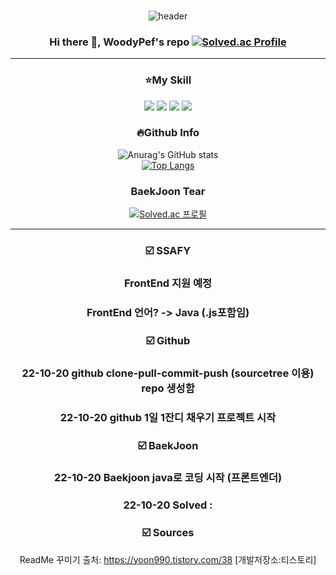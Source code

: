 ### 
<div align=center>
 
![header](https://capsule-render.vercel.app/api?type=rounded&color=FF9E0F&height=100&section=header&text=Woodypef.log&fontSize=50&fontColor=FFFFFF)

### Hi there 👋, WoodyPef's repo [![Solved.ac Profile](http://mazassumnida.wtf/api/mini/generate_badge?boj=kacaw00d)](https://solved.ac/kacaw00d)
---
### ⭐My Skill
<a href="자바스크립트" target="_blank"><img src="https://img.shields.io/badge/JavaScript-F7DF1E?style=flat&logo=JavaScript&logoColor=white"/></a>
<a href="HTML" target="_blank"><img src="https://img.shields.io/badge/HTML-E34F26?style=flat&logo=HTML&logoColor=white"/></a>
<a href="CSS" target="_blank"><img src="https://img.shields.io/badge/CSS-1572B6?style=flat&logo=CSS&logoColor=white"/></a>
<a href="파이썬" target="_blank"><img src="https://img.shields.io/badge/Python-3776AB?style=flat&logo=Python&logoColor=white"/></a></br>


### 🔥Github Info
![Anurag's GitHub stats](https://github-readme-stats.vercel.app/api?username=woodypef&show_icons=true&theme=tokyonight)</br>
[![Top Langs](https://github-readme-stats.vercel.app/api/top-langs/?username=woodypef&layout=compact)](https://github.com/woodypef/github-readme-stats)

### BaekJoon Tear <br/>
[![Solved.ac 프로필](http://mazassumnida.wtf/api/v2/generate_badge?boj=kacaw00d)](https://solved.ac/kacaw00d) 


---
### ☑️ SSAFY
### FrontEnd 지원 예정
### FrontEnd 언어? -> Java (.js포함임)

### ☑️ Github
### 22-10-20 github clone-pull-commit-push (sourcetree 이용) repo 생성함
### 22-10-20 github 1일 1잔디 채우기 프로젝트 시작

### ☑️ BaekJoon
### 22-10-20 Baekjoon java로 코딩 시작 (프론트엔더)
### 22-10-20 Solved : 

### ☑️ Sources

ReadMe 꾸미기
출처: https://yoon990.tistory.com/38 [개발저장소:티스토리]

</div>


<!--
**woodypef/woodypef** is a ✨ _special_ ✨ repository because its `README.md` (this file) appears on your GitHub profile.

Here are some ideas to get you started:

- 🔭 I’m currently working on ...
- 🌱 I’m currently learning ...
- 👯 I’m looking to collaborate on ...
- 🤔 I’m looking for help with ...
- 💬 Ask me about ...
- 📫 How to reach me: ...
- 😄 Pronouns: ...
- ⚡ Fun fact: ...
-->
